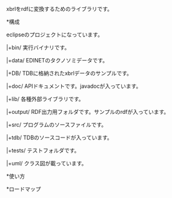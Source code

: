 xbrlをrdfに変換するためのライブラリです。

*構成

eclipseのプロジェクトになっています。

|+bin/
実行バイナリです。

|+data/
EDINETのタクノソミデータです。

|+DB/
TDBに格納されたxbrlデータのサンプルです。

|+doc/
APIドキュメントです。javadocが入っています。

|+lib/
各種外部ライブラリです。

|+output/
RDF出力用フォルダです。サンプルのrdfが入っています。

|+src/
プログラムのソースファイルです。

|+tdb/
TDBのソースコードが入っています。

|+tests/
テストフォルダです。

|+uml/
クラス図が載っています。

*使い方

*ロードマップ
